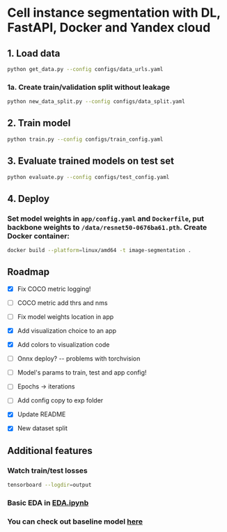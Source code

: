 # Cell instance segmentation with DL, FastAPI, Docker and Yandex cloud

## 1. Load data

```bash
python get_data.py --config configs/data_urls.yaml
```

### 1a. Create train/validation split without leakage

```bash
python new_data_split.py --config configs/data_split.yaml 
```

## 2. Train model

```bash
python train.py --config configs/train_config.yaml
```

## 3. Evaluate trained models on test set

```bash
python evaluate.py --config configs/test_config.yaml
```

## 4. Deploy

### Set model weights in `app/config.yaml` and `Dockerfile`, put backbone weights to `/data/resnet50-0676ba61.pth`. Create Docker container:

```bash
docker build --platform=linux/amd64 -t image-segmentation .
```

<!-- ROADMAP -->
## Roadmap

* [x] Fix COCO metric logging!

* [ ] COCO metric add thrs and nms

* [ ] Fix model weights location in app

* [x] Add visualization choice to an app

* [x] Add colors to visualization code

* [ ] Onnx deploy? -- problems with torchvision

* [ ] Model's params to train, test and app config!

* [ ] Epochs -> iterations

* [ ] Add config copy to exp folder

* [x] Update README

* [x] New dataset split

## Additional features

### Watch train/test losses

```bash
tensorboard --logdir=output
```

### Basic EDA in [EDA.ipynb](https://drive.google.com/file/d/1qZeqaf9AuR43M-k9YN8iT6JD6jkR00Tu/view?usp=sharing)

### You can check out baseline model [here](https://bba2fr9fv1d6in16jt7b.containers.yandexcloud.net/docs)
